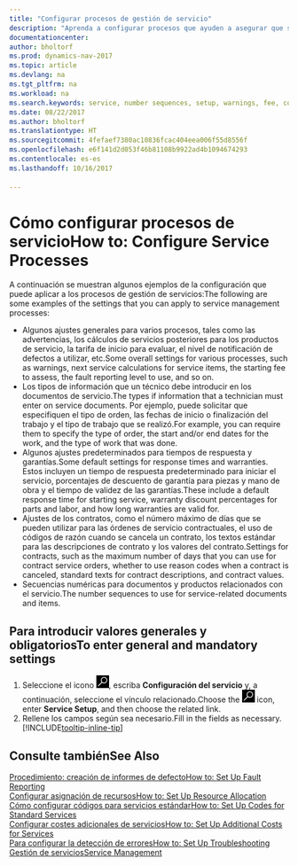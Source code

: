 ```yaml
---
title: "Configurar procesos de gestión de servicio"
description: "Aprenda a configurar procesos que ayuden a asegurar que sus clientes estén completamente satisfechos con su atención al cliente."
documentationcenter: 
author: bholtorf
ms.prod: dynamics-nav-2017
ms.topic: article
ms.devlang: na
ms.tgt_pltfrm: na
ms.workload: na
ms.search.keywords: service, number sequences, setup, warnings, fee, contracts, warranties
ms.date: 08/22/2017
ms.author: bholtorf
ms.translationtype: HT
ms.sourcegitcommit: 4fefaef7380ac10836fcac404eea006f55d8556f
ms.openlocfilehash: e6f141d2d053f46b81108b9922ad4b1094674293
ms.contentlocale: es-es
ms.lasthandoff: 10/16/2017

---
```

# <a name="how-to-configure-service-processes"></a><span data-ttu-id="a8471-103">Cómo configurar procesos de servicio</span><span class="sxs-lookup"><span data-stu-id="a8471-103">How to: Configure Service Processes</span></span>
<span data-ttu-id="a8471-104">A continuación se muestran algunos ejemplos de la configuración que puede aplicar a los procesos de gestión de servicios:</span><span class="sxs-lookup"><span data-stu-id="a8471-104">The following are some examples of the settings that you can apply to service management processes:</span></span>  
  
* <span data-ttu-id="a8471-105">Algunos ajustes generales para varios procesos, tales como las advertencias, los cálculos de servicios posteriores para los productos de servicio, la tarifa de inicio para evaluar, el nivel de notificación de defectos a utilizar, etc.</span><span class="sxs-lookup"><span data-stu-id="a8471-105">Some overall settings for various processes, such as warnings, next service calculations for service items, the starting fee to assess, the fault reporting level to use, and so on.</span></span>  
* <span data-ttu-id="a8471-106">Los tipos de información que un técnico debe introducir en los documentos de servicio.</span><span class="sxs-lookup"><span data-stu-id="a8471-106">The types if information that a technician must enter on service documents.</span></span> <span data-ttu-id="a8471-107">Por ejemplo, puede solicitar que especifiquen el tipo de orden, las fechas de inicio o finalización del trabajo y el tipo de trabajo que se realizó.</span><span class="sxs-lookup"><span data-stu-id="a8471-107">For example, you can require them to specify the type of order, the start and/or end dates for the work, and the type of work that was done.</span></span>  
* <span data-ttu-id="a8471-108">Algunos ajustes predeterminados para tiempos de respuesta y garantías.</span><span class="sxs-lookup"><span data-stu-id="a8471-108">Some default settings for response times and warranties.</span></span> <span data-ttu-id="a8471-109">Estos incluyen un tiempo de respuesta predeterminado para iniciar el servicio, porcentajes de descuento de garantía para piezas y mano de obra y el tiempo de validez de las garantías.</span><span class="sxs-lookup"><span data-stu-id="a8471-109">These include a default response time for starting service, warranty discount percentages for parts and labor, and how long warranties are valid for.</span></span>  
* <span data-ttu-id="a8471-110">Ajustes de los contratos, como el número máximo de días que se pueden utilizar para las órdenes de servicio contractuales, el uso de códigos de razón cuando se cancela un contrato, los textos estándar para las descripciones de contrato y los valores del contrato.</span><span class="sxs-lookup"><span data-stu-id="a8471-110">Settings for contracts, such as the maximum number of days that you can use for contract service orders, whether to use reason codes when a contract is canceled, standard texts for contract descriptions, and contract values.</span></span>  
* <span data-ttu-id="a8471-111">Secuencias numéricas para documentos y productos relacionados con el servicio.</span><span class="sxs-lookup"><span data-stu-id="a8471-111">The number sequences to use for service-related documents and items.</span></span>  

## <a name="to-enter-general-and-mandatory-settings"></a><span data-ttu-id="a8471-112">Para introducir valores generales y obligatorios</span><span class="sxs-lookup"><span data-stu-id="a8471-112">To enter general and mandatory settings</span></span>
1. <span data-ttu-id="a8471-113">Seleccione el icono ![Buscar página o informe](media/ui-search/search_small.png "icono Buscar página o informe"), escriba **Configuración del servicio** y, a continuación, seleccione el vínculo relacionado.</span><span class="sxs-lookup"><span data-stu-id="a8471-113">Choose the ![Search for Page or Report](media/ui-search/search_small.png "Search for Page or Report icon") icon, enter **Service Setup**, and then choose the related link.</span></span>
2. <span data-ttu-id="a8471-114">Rellene los campos según sea necesario.</span><span class="sxs-lookup"><span data-stu-id="a8471-114">Fill in the fields as necessary.</span></span> [!INCLUDE[tooltip-inline-tip](includes/tooltip-inline-tip_md.md)]  

## <a name="see-also"></a><span data-ttu-id="a8471-115">Consulte también</span><span class="sxs-lookup"><span data-stu-id="a8471-115">See Also</span></span>  
[<span data-ttu-id="a8471-116">Procedimiento: creación de informes de defecto</span><span class="sxs-lookup"><span data-stu-id="a8471-116">How to: Set Up Fault Reporting</span></span>](service-how-setup-fault-reporting.md)  
[<span data-ttu-id="a8471-117">Configurar asignación de recursos</span><span class="sxs-lookup"><span data-stu-id="a8471-117">How to: Set Up Resource Allocation</span></span>](service-how-setup-resource-allocation.md)  
[<span data-ttu-id="a8471-118">Cómo configurar códigos para servicios estándar</span><span class="sxs-lookup"><span data-stu-id="a8471-118">How to: Set Up Codes for Standard Services</span></span>](service-how-setup-service-coding.md)  
[<span data-ttu-id="a8471-119">Configurar costes adicionales de servicios</span><span class="sxs-lookup"><span data-stu-id="a8471-119">How to: Set Up Additional Costs for Services</span></span>](service-how-setup-service-costs-pricing.md)  
[<span data-ttu-id="a8471-120">Para configurar la detección de errores</span><span class="sxs-lookup"><span data-stu-id="a8471-120">How to: Set Up Troubleshooting</span></span>](service-how-setup-troubleshooting.md)  
[<span data-ttu-id="a8471-121">Gestión de servicios</span><span class="sxs-lookup"><span data-stu-id="a8471-121">Service Management</span></span>](service-service.md)  

